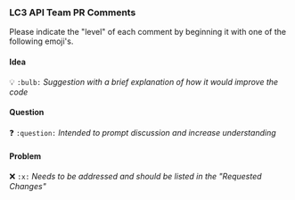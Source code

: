 ### LC3 API Team PR Comments
Please indicate the "level" of each comment by beginning it with one of the following emoji's.

#### Idea
:bulb: `:bulb:` _Suggestion with a brief explanation of how it would improve the code_

#### Question
:question: `:question:` _Intended to prompt discussion and increase understanding_

#### Problem
:x: `:x:` _Needs to be addressed and should be listed in the "Requested Changes"_
